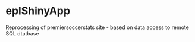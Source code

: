# eplShinyApp
Reprocessing of premiersoccerstats site - based on data access to remote SQL dtatbase
